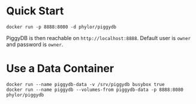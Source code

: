 # Quick Start

    docker run -p 8888:8080 -d phylor/piggydb

PiggyDB is then reachable on `http://localhost:8888`. Default user is `owner` and password is `owner`.

# Use a Data Container

    docker run --name piggydb-data -v /srv/piggydb busybox true
    docker run --name piggydb --volumes-from piggydb-data -p 8888:8080 phylor/piggydb
